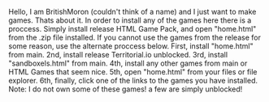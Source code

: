 Hello, I am BritishMoron (couldn't think of a name) and I just want to make games.
Thats about it.
In order to install any of the games here there is a proccess.
Simply install release HTML Game Pack, and open "home.html" from the .zip file installed.
If you cannot use the games from the release for some reason, use the alternate proccess below.
First, install "home.html" from main.
2nd, install release Territorial.io unblocked.
3rd, install "sandboxels.html" from main.
4th, install any other games from main or HTML Games that seem nice.
5th, open "home.html" from your files or file explorer.
6th, finally, click one of the links to the games you have installed.
Note: I do not own some of these games! a few are simply unblocked!
